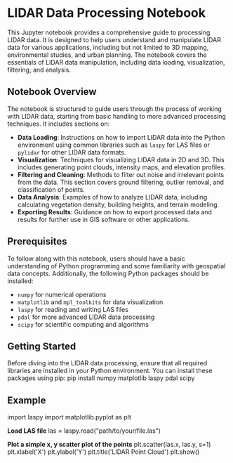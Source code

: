 # LIDAR Data Processing Notebook

This Jupyter notebook provides a comprehensive guide to processing LIDAR data. It is designed to help users understand and manipulate LIDAR data for various applications, including but not limited to 3D mapping, environmental studies, and urban planning. The notebook covers the essentials of LIDAR data manipulation, including data loading, visualization, filtering, and analysis.

## Notebook Overview

The notebook is structured to guide users through the process of working with LIDAR data, starting from basic handling to more advanced processing techniques. It includes sections on:

- **Data Loading**: Instructions on how to import LIDAR data into the Python environment using common libraries such as `laspy` for LAS files or `pylidar` for other LIDAR data formats.
- **Visualization**: Techniques for visualizing LIDAR data in 2D and 3D. This includes generating point clouds, intensity maps, and elevation profiles.
- **Filtering and Cleaning**: Methods to filter out noise and irrelevant points from the data. This section covers ground filtering, outlier removal, and classification of points.
- **Data Analysis**: Examples of how to analyze LIDAR data, including calculating vegetation density, building heights, and terrain modeling.
- **Exporting Results**: Guidance on how to export processed data and results for further use in GIS software or other applications.

## Prerequisites

To follow along with this notebook, users should have a basic understanding of Python programming and some familiarity with geospatial data concepts. Additionally, the following Python packages should be installed:

- `numpy` for numerical operations
- `matplotlib` and `mpl_toolkits` for data visualization
- `laspy` for reading and writing LAS files
- `pdal` for more advanced LIDAR data processing
- `scipy` for scientific computing and algorithms

## Getting Started

Before diving into the LIDAR data processing, ensure that all required libraries are installed in your Python environment. You can install these packages using pip:
pip install numpy matplotlib laspy pdal scipy

## Example
import laspy
import matplotlib.pyplot as plt

**Load LAS file**
las = laspy.read("path/to/your/file.las")

**Plot a simple x, y scatter plot of the points**
plt.scatter(las.x, las.y, s=1)
plt.xlabel('X')
plt.ylabel('Y')
plt.title('LIDAR Point Cloud')
plt.show()
